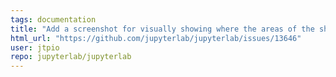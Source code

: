 ```yaml
---
tags: documentation
title: "Add a screenshot for visually showing where the areas of the shell are located"
html_url: "https://github.com/jupyterlab/jupyterlab/issues/13646"
user: jtpio
repo: jupyterlab/jupyterlab
---
```


